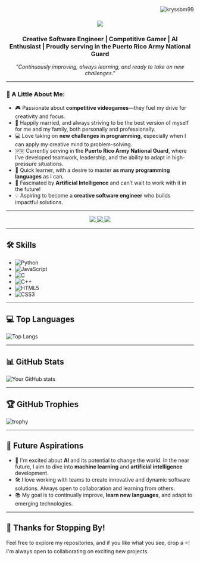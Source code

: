 <img align="right" src="https://komarev.com/ghpvc/?username=kryssbm99&color=red" alt="kryssbm99" />

<h1 align="center">
    <img src="https://readme-typing-svg.herokuapp.com/?font=Righteous&size=35&center=true&vCenter=true&width=500&height=70&duration=4000&lines=Hey+There!+👋;+I'm+Kryss+Babionia!;" />
</h1>

<h3 align="center">Creative Software Engineer | Competitive Gamer | AI Enthusiast | Proudly serving in the Puerto Rico Army National Guard</h3>

<p align="center">
  <i>"Continuously improving, always learning, and ready to take on new challenges."</i>
</p>

---

### 👾 A Little About Me:

- 🎮 Passionate about **competitive videogames**—they fuel my drive for creativity and focus.
- 💍 Happily married, and always striving to be the best version of myself for me and my family, both personally and professionally.
- 💻 Love taking on **new challenges in programming**, especially when I can apply my creative mind to problem-solving.
- 🇵🇷 Currently serving in the **Puerto Rico Army National Guard**, where I’ve developed teamwork, leadership, and the ability to adapt in high-pressure situations.
- 🌟 Quick learner, with a desire to master **as many programming languages** as I can.
- 🤖 Fascinated by **Artificial Intelligence** and can’t wait to work with it in the future!
- 💡 Aspiring to become a **creative software engineer** who builds impactful solutions.

---

<div align="center">
  <a href="mailto:kryssbm99@gmail.com">
    <img src="https://img.shields.io/badge/Gmail-333333?style=for-the-badge&logo=gmail&logoColor=red" />
  </a>
  <a href="https://linkedin.com/in/kryssbm99" target="_blank">
    <img src="https://img.shields.io/badge/LinkedIn-0077B5?style=for-the-badge&logo=linkedin&logoColor=white" target="_blank" />
  </a>
  <a href="YOUR_RESUME_LINK_HERE" target="_blank">
    <img src="https://img.shields.io/badge/Resume-FF5722?style=for-the-badge&logo=todoist&logoColor=white" target="_blank" />
  </a>
</div>

---

## 🛠 Skills
- ![Python](https://img.shields.io/badge/-Python-black?style=flat-square&logo=Python)
- ![JavaScript](https://img.shields.io/badge/-JavaScript-black?style=flat-square&logo=javascript)
- ![C](https://img.shields.io/badge/-C-black?style=flat-square&logo=c)
- ![C++](https://img.shields.io/badge/-C++-black?style=flat-square&logo=c%2B%2B)
- ![HTML5](https://img.shields.io/badge/-HTML5-black?style=flat-square&logo=html5)
- ![CSS3](https://img.shields.io/badge/-CSS3-black?style=flat-square&logo=css3)

---

## 💻 Top Languages
![Top Langs](https://github-readme-stats.vercel.app/api/top-langs/?username=kryssbm99&layout=compact&theme=radical)

---

## 📊 GitHub Stats
![Your GitHub stats](https://github-readme-stats.vercel.app/api?username=kryssbm99&show_icons=true&theme=radical)

---

## 🏆 GitHub Trophies
![trophy](https://github-profile-trophy.vercel.app/?username=kryssbm99&theme=radical)

---

## 🔮 Future Aspirations
- 🧠 I'm excited about **AI** and its potential to change the world. In the near future, I aim to dive into **machine learning** and **artificial intelligence** development.
- 🛠 I love working with teams to create innovative and dynamic software solutions. Always open to collaboration and learning from others.
- 📚 My goal is to continually improve, **learn new languages**, and adapt to emerging technologies.

---

## 🎉 Thanks for Stopping By!
Feel free to explore my repositories, and if you like what you see, drop a ⭐! I'm always open to collaborating on exciting new projects.

